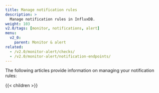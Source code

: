 ```yaml
---
title: Manage notification rules
description: >
  Manage notification rules in InfluxDB.
weight: 103
v2.0/tags: [monitor, notifications, alert]
menu:
  v2_0:
    parent: Monitor & alert
related:
  - /v2.0/monitor-alert/checks/
  - /v2.0/monitor-alert/notification-endpoints/
---
```


The following articles provide information on managing your notification rules:

{{< children >}}
